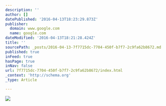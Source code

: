```yaml
---
description: ''
author: []
datePublished: '2016-04-13T18:23:29.873Z'
publisher:
  domain: www.google.com
  name: google.com
dateModified: '2016-04-13T18:21:28.424Z'
title: ''
sourcePath: _posts/2016-04-13-7f7715dc-7704-450f-b7f7-2c9fa62b8672.md
published: true
inFeed: true
hasPage: true
inNav: false
url: 7f7715dc-7704-450f-b7f7-2c9fa62b8672/index.html
_context: 'http://schema.org'
_type: Article

---
```

![](https://encrypted-tbn0.gstatic.com/images?q=tbn:ANd9GcS_aUiK4AMyJohNoMu5bniuy25t9mkau4oNFTrkFXEdoWwdP8ogKg)